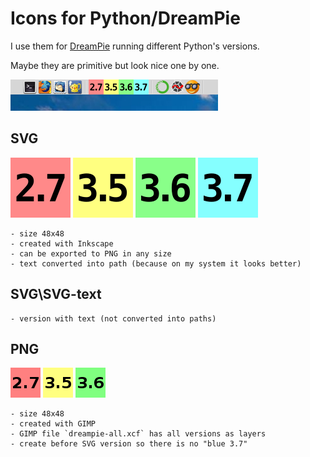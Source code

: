 # Icons for Python/DreamPie

I use them for [DreamPie](http://www.dreampie.org/) running different Python's versions.


Maybe they are primitive but look nice one by one.

![#1](screenshots/image-1.png?raw=true)   

## SVG 

![python-2.7.svg](SVG/python-2.7.svg) ![python-3.5.svg](SVG/python-3.5.svg) ![python-3.6.svg](SVG/python-3.6.svg) ![python-3.7.svg](SVG/python-3.7.svg)   

    - size 48x48 
    - created with Inkscape
    - can be exported to PNG in any size
    - text converted into path (because on my system it looks better)
    
## SVG\SVG-text 

    - version with text (not converted into paths)

## PNG

![python-2.7.png](PNG/python-2.7.png?raw=true) ![python-3.5.png](PNG/python-3.5.png?raw=true) ![python-3.6.png](PNG/python-3.6.png?raw=true)   

    - size 48x48 
    - created with GIMP 
    - GIMP file `dreampie-all.xcf` has all versions as layers
    - create before SVG version so there is no "blue 3.7"
    
